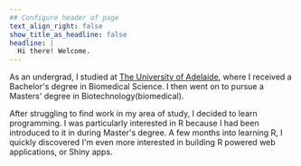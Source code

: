 ```yaml
---
## Configure header of page
text_align_right: false
show_title_as_headline: false
headline: |
  Hi there! Welcome.
---
```


<!-- this is a subheadline -->
As an undergrad, I studied at [The University of Adelaide](https://www.adelaide.edu.au/), where I received a Bachelor's degree in Biomedical Science. I then went on to pursue a Masters' degree in Biotechnology(biomedical). 

After struggling to find work in my area of study, I decided to learn programming. I was particularly interested in R because I had been introduced to it in during Master's degree. A few months into learning R, I quickly discovered I'm even more interested in building R powered web applications, or Shiny apps.





